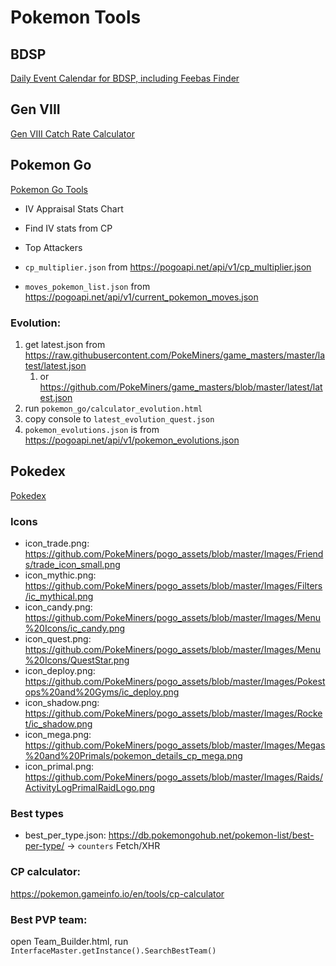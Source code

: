 # Pokemon Tools

## BDSP

[Daily Event Calendar for BDSP, including Feebas Finder](https://g2384.github.io/pokemon-tools/BDSP-Daily-Event-Calendar.html)

## Gen VIII

[Gen VIII Catch Rate Calculator](https://g2384.github.io/pokemon-tools/Catch-Rate-Calculator.html)

## Pokemon Go

[Pokemon Go Tools](https://g2384.github.io/pokemon-tools/Pokemon-Go.html)

- IV Appraisal Stats Chart
- Find IV stats from CP
- Top Attackers

- `cp_multiplier.json` from https://pogoapi.net/api/v1/cp_multiplier.json
- `moves_pokemon_list.json` from https://pogoapi.net/api/v1/current_pokemon_moves.json

### Evolution:

1. get latest.json from https://raw.githubusercontent.com/PokeMiners/game_masters/master/latest/latest.json
   1. or https://github.com/PokeMiners/game_masters/blob/master/latest/latest.json
2. run `pokemon_go/calculator_evolution.html`
3. copy console to `latest_evolution_quest.json`
4. `pokemon_evolutions.json` is from https://pogoapi.net/api/v1/pokemon_evolutions.json

## Pokedex

[Pokedex](https://g2384.github.io/pokemon-tools/pokedex.html)

### Icons

- icon_trade.png: https://github.com/PokeMiners/pogo_assets/blob/master/Images/Friends/trade_icon_small.png
- icon_mythic.png: https://github.com/PokeMiners/pogo_assets/blob/master/Images/Filters/ic_mythical.png
- icon_candy.png: https://github.com/PokeMiners/pogo_assets/blob/master/Images/Menu%20Icons/ic_candy.png
- icon_quest.png: https://github.com/PokeMiners/pogo_assets/blob/master/Images/Menu%20Icons/QuestStar.png
- icon_deploy.png: https://github.com/PokeMiners/pogo_assets/blob/master/Images/Pokestops%20and%20Gyms/ic_deploy.png
- icon_shadow.png: https://github.com/PokeMiners/pogo_assets/blob/master/Images/Rocket/ic_shadow.png
- icon_mega.png: https://github.com/PokeMiners/pogo_assets/blob/master/Images/Megas%20and%20Primals/pokemon_details_cp_mega.png
- icon_primal.png: https://github.com/PokeMiners/pogo_assets/blob/master/Images/Raids/ActivityLogPrimalRaidLogo.png

### Best types

- best_per_type.json: https://db.pokemongohub.net/pokemon-list/best-per-type/ -> `counters` Fetch/XHR

### CP calculator:

https://pokemon.gameinfo.io/en/tools/cp-calculator

### Best PVP team:

open Team_Builder.html, run `InterfaceMaster.getInstance().SearchBestTeam()`